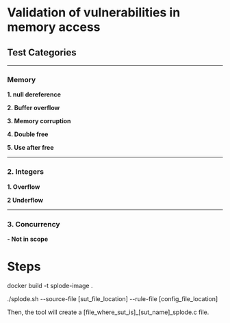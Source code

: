 # Validation of vulnerabilities in memory access

## Test Categories

---

### Memory

**1. null dereference**

**2. Buffer overflow**

**3. Memory corruption**

**4. Double free**

**5. Use after free**

---

### 2. Integers

**1. Overflow**

**2 Underflow**

---

### 3. Concurrency

**- Not in scope**

# Steps

docker build -t splode-image .

./splode.sh --source-file [sut_file_location] --rule-file [config_file_location]

Then, the tool will create a
[file_where_sut_is]\_[sut_name]\_splode.c file.
